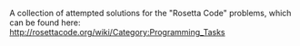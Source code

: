 
A collection of attempted solutions for the "Rosetta Code" problems, which can be found here:
http://rosettacode.org/wiki/Category:Programming_Tasks
